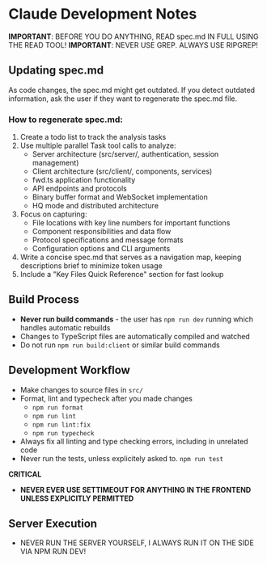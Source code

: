 # Claude Development Notes

**IMPORTANT**: BEFORE YOU DO ANYTHING, READ spec.md IN FULL USING THE READ TOOL!
**IMPORTANT**: NEVER USE GREP. ALWAYS USE RIPGREP!

## Updating spec.md
As code changes, the spec.md might get outdated. If you detect outdated information, ask the user if they want to regenerate the spec.md file.

### How to regenerate spec.md:
1. Create a todo list to track the analysis tasks
2. Use multiple parallel Task tool calls to analyze:
   - Server architecture (src/server/, authentication, session management)
   - Client architecture (src/client/, components, services)
   - fwd.ts application functionality
   - API endpoints and protocols
   - Binary buffer format and WebSocket implementation
   - HQ mode and distributed architecture
3. Focus on capturing:
   - File locations with key line numbers for important functions
   - Component responsibilities and data flow
   - Protocol specifications and message formats
   - Configuration options and CLI arguments
4. Write a concise spec.md that serves as a navigation map, keeping descriptions brief to minimize token usage
5. Include a "Key Files Quick Reference" section for fast lookup

## Build Process
- **Never run build commands** - the user has `npm run dev` running which handles automatic rebuilds
- Changes to TypeScript files are automatically compiled and watched
- Do not run `npm run build:client` or similar build commands

## Development Workflow
- Make changes to source files in `src/`
- Format, lint and typecheck after you made changes
    - `npm run format`
    - `npm run lint`
    - `npm run lint:fix`
    - `npm run typecheck`
- Always fix all linting and type checking errors, including in unrelated code
- Never run the tests, unless explicitely asked to. `npm run test`

**CRITICAL**
- **NEVER EVER USE SETTIMEOUT FOR ANYTHING IN THE FRONTEND UNLESS EXPLICITLY PERMITTED**

## Server Execution
- NEVER RUN THE SERVER YOURSELF, I ALWAYS RUN IT ON THE SIDE VIA NPM RUN DEV!